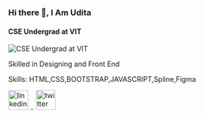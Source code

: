 ### Hi there 👋, **I Am Udita**
#### CSE Undergrad at VIT
![CSE Undergrad at VIT](https://www.linkpicture.com/q/hey.png)

Skilled in Designing and Front End

Skills: HTML,CSS,BOOTSTRAP,JAVASCRIPT,Spline,Figma



[<img src='https://cdn.jsdelivr.net/npm/simple-icons@3.0.1/icons/linkedin.svg' alt='linkedin' height='40'>](https://www.linkedin.com/in/https://www.linkedin.com/in/udita-vishnoi-57953121b//)              ..       [<img src='https://cdn.jsdelivr.net/npm/simple-icons@3.0.1/icons/twitter.svg' alt='twitter' height='40'>](https://twitter.com/https://twitter.com/UditaVed)  


